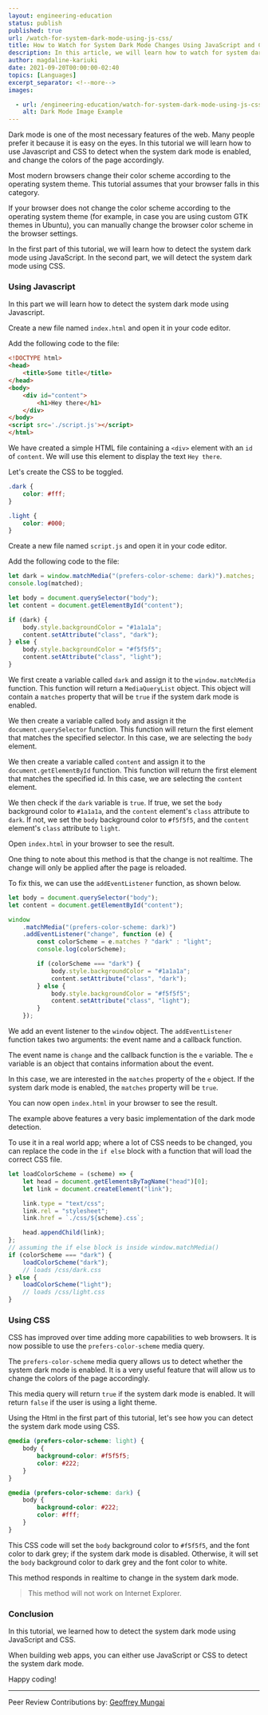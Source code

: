 ```yaml
---
layout: engineering-education
status: publish
published: true
url: /watch-for-system-dark-mode-using-js-css/
title: How to Watch for System Dark Mode Changes Using JavaScript and CSS
description: In this article, we will learn how to watch for system dark mode changes using JavaScript and CSS. We will use the matchMedia function to detect if the system is in dark mode.
author: magdaline-kariuki
date: 2021-09-20T00:00:00-02:40
topics: [Languages]
excerpt_separator: <!--more-->
images:

  - url: /engineering-education/watch-for-system-dark-mode-using-js-css/hero.png
    alt: Dark Mode Image Example
---
```

Dark mode is one of the most necessary features of the web. Many people prefer it because it is easy on the eyes. In this tutorial we will learn how to use Javascript and CSS to detect when the system dark mode is enabled, and change the colors of the page accordingly.
<!--more-->
Most modern browsers change their color scheme according to the operating system theme. This tutorial assumes that your browser falls in this category.

If your browser does not change the color scheme according to the operating system theme (for example, in case you are using custom GTK themes in Ubuntu), you can manually change the browser color scheme in the browser settings.

In the first part of this tutorial, we will learn how to detect the system dark mode using JavaScript. In the second part, we will detect the system dark mode using CSS.

### Using Javascript
In this part we will learn how to detect the system dark mode using Javascript.

Create a new file named `index.html` and open it in your code editor.

Add the following code to the file:

```html
<!DOCTYPE html>
<head>
    <title>Some title</title>
</head>
<body>
    <div id="content">
        <h1>Hey there</h1>
    </div>
</body>
<script src='./script.js'></script>
</html>
```

We have created a simple HTML file containing a `<div>` element with an `id` of `content`. We will use this element to display the text `Hey there`.

Let's create the CSS to be toggled.

```css
.dark {
	color: #fff;
}

.light {
	color: #000;
}
```

Create a new file named `script.js` and open it in your code editor.

Add the following code to the file:

```javascript
let dark = window.matchMedia("(prefers-color-scheme: dark)").matches;
console.log(matched);

let body = document.querySelector("body");
let content = document.getElementById("content");

if (dark) {
	body.style.backgroundColor = "#1a1a1a";
	content.setAttribute("class", "dark");
} else {
	body.style.backgroundColor = "#f5f5f5";
	content.setAttribute("class", "light");
}
```

We first create a variable called `dark` and assign it to the `window.matchMedia` function. This function will return a `MediaQueryList` object. This object will contain a `matches` property that will be `true` if the system dark mode is enabled.

We then create a variable called `body` and assign it the `document.querySelector` function. This function will return the first element that matches the specified selector. In this case, we are selecting the `body` element.

We then create a variable called `content` and assign it to the `document.getElementById` function. This function will return the first element that matches the specified id. In this case, we are selecting the `content` element.

We then check if the `dark` variable is `true`. If true, we set the `body` background color to `#1a1a1a`, and the `content` element's `class` attribute to `dark`. If not, we set the `body` background color to `#f5f5f5`, and the `content` element's `class` attribute to `light`.

Open `index.html` in your browser to see the result.

One thing to note about this method is that the change is not realtime. The change will only be applied after the page is reloaded.

To fix this, we can use the `addEventListener` function, as shown below.

```javascript
let body = document.querySelector("body");
let content = document.getElementById("content");

window
	.matchMedia("(prefers-color-scheme: dark)")
	.addEventListener("change", function (e) {
		const colorScheme = e.matches ? "dark" : "light";
		console.log(colorScheme);

		if (colorScheme === "dark") {
			body.style.backgroundColor = "#1a1a1a";
			content.setAttribute("class", "dark");
		} else {
			body.style.backgroundColor = "#f5f5f5";
			content.setAttribute("class", "light");
		}
	});
```

We add an event listener to the `window` object. The `addEventListener` function takes two arguments: the event name and a callback function.

The event name is `change` and the callback function is the `e` variable. The `e` variable is an object that contains information about the event.

In this case, we are interested in the `matches` property of the `e` object. If the system dark mode is enabled, the `matches` property will be `true`.

You can now open `index.html` in your browser to see the result.

The example above features a very basic implementation of the dark mode detection.

To use it in a real world app; where a lot of CSS needs to be changed, you can replace the code in the `if else` block with a function that will load the correct CSS file.

```javascript
let loadColorScheme = (scheme) => {
	let head = document.getElementsByTagName("head")[0];
	let link = document.createElement("link");

	link.type = "text/css";
	link.rel = "stylesheet";
	link.href = `./css/${scheme}.css`;

	head.appendChild(link);
};
// assuming the if else block is inside window.matchMedia()
if (colorScheme === "dark") {
	loadColorScheme("dark");
	// loads /css/dark.css
} else {
	loadColorScheme("light");
	// loads /css/light.css
}
```

### Using CSS
CSS has improved over time adding more capabilities to web browsers. It is now possible to use the `prefers-color-scheme` media query.

The `prefers-color-scheme` media query allows us to detect whether the system dark mode is enabled. It is a very useful feature that will allow us to change the colors of the page accordingly.

This media query will return `true` if the system dark mode is enabled. It will return `false` if the user is using a light theme.

Using the Html in the first part of this tutorial, let's see how you can detect the system dark mode using CSS.

```css
@media (prefers-color-scheme: light) {
	body {
		background-color: #f5f5f5;
		color: #222;
	}
}

@media (prefers-color-scheme: dark) {
	body {
		background-color: #222;
		color: #fff;
	}
}
```

This CSS code will set the `body` background color to `#f5f5f5`, and the font color to dark grey; if the system dark mode is disabled. Otherwise, it will set the `body` background color to dark grey and the font color to white.

This method responds in realtime to change in the system dark mode.

> This method will not work on Internet Explorer.

### Conclusion
In this tutorial, we learned how to detect the system dark mode using JavaScript and CSS.

When building web apps, you can either use JavaScript or CSS to detect the system dark mode.

Happy coding!

---

Peer Review Contributions by: [Geoffrey Mungai](/engineering-education/authors/geoffrey-mungai/)
